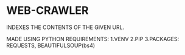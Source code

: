 # WEB-CRAWLER
INDEXES THE CONTENTS OF THE GIVEN URL.

MADE USING PYTHON
REQUIREMENTS:
1.VENV
2.PIP
3.PACKAGES: REQUESTS, BEAUTIFULSOUP(bs4)
